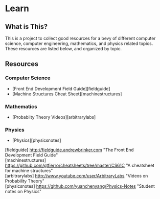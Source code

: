 # Learn

## What is This?

This is a project to collect good resources for a bevy of different computer science, computer engineering, mathematics, and physics related topics. These resources are listed below, and organized by topic.

## Resources

### Computer Science

- [Front End Development Field Guide][fieldguide]
- [Machine Structures Cheat Sheet][machinestructures]

### Mathematics

- [Probabilty Theory Videos][arbitrarylabs]

### Physics

- [Physics][physicsnotes]


[fieldguide] http://fieldguide.andrewbrinker.com "The Front End Development Field Guide"   
[machinestructures] https://github.com/gtfierro/cheatsheets/tree/master/CS61C "A cheatsheet for machine structures"   
[arbitrarylabs] http://www.youtube.com/user/ArbitraryLabs "Videos on Probability Theory"   
[physicsnotes] https://github.com/yuanchenyang/Physics-Notes "Student notes on Physics"   

